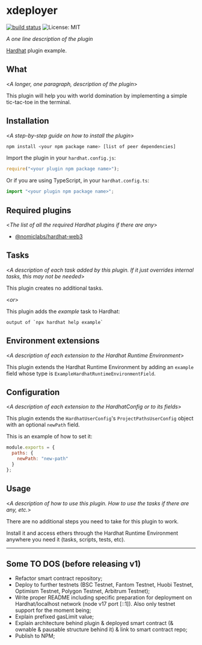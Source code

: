 # xdeployer
[![build status](https://github.com/pcaversaccio/xdeployer/actions/workflows/test.yml/badge.svg)](https://github.com/pcaversaccio/xdeployer/actions)
![License: MIT](https://img.shields.io/badge/License-MIT-blue.svg)

_A one line description of the plugin_

[Hardhat](https://hardhat.org) plugin example. 

## What

<_A longer, one paragraph, description of the plugin_>

This plugin will help you with world domination by implementing a simple tic-tac-toe in the terminal.

## Installation

<_A step-by-step guide on how to install the plugin_>

```bash
npm install <your npm package name> [list of peer dependencies]
```

Import the plugin in your `hardhat.config.js`:

```js
require("<your plugin npm package name>");
```

Or if you are using TypeScript, in your `hardhat.config.ts`:

```ts
import "<your plugin npm package name>";
```


## Required plugins

<_The list of all the required Hardhat plugins if there are any_>

- [@nomiclabs/hardhat-web3](https://github.com/nomiclabs/hardhat/tree/master/packages/hardhat-web3)

## Tasks

<_A description of each task added by this plugin. If it just overrides internal 
tasks, this may not be needed_>

This plugin creates no additional tasks.

<_or_>

This plugin adds the _example_ task to Hardhat:
```
output of `npx hardhat help example`
```

## Environment extensions

<_A description of each extension to the Hardhat Runtime Environment_>

This plugin extends the Hardhat Runtime Environment by adding an `example` field
whose type is `ExampleHardhatRuntimeEnvironmentField`.

## Configuration

<_A description of each extension to the HardhatConfig or to its fields_>

This plugin extends the `HardhatUserConfig`'s `ProjectPathsUserConfig` object with an optional
`newPath` field.

This is an example of how to set it:

```js
module.exports = {
  paths: {
    newPath: "new-path"
  }
};
```

## Usage

<_A description of how to use this plugin. How to use the tasks if there are any, etc._>

There are no additional steps you need to take for this plugin to work.

Install it and access ethers through the Hardhat Runtime Environment anywhere
you need it (tasks, scripts, tests, etc).

---
## Some TO DOS (before releasing v1)
- Refactor smart contract repository;
- Deploy to further testnets (BSC Testnet, Fantom Testnet, Huobi Testnet, Optimism Testnet, Polygon Testnet, Arbitrum Testnet); 
- Write proper README including specific preparation for deployment on Hardhat/localhost network (node v17 port [::1]). Also only testnet support for the moment being;
- Explain prefixed gasLimit value;
- Explain architecture behind plugin & deployed smart contract (& ownable & pausable structure behind it) & link to smart contract repo;
- Publish to NPM;
